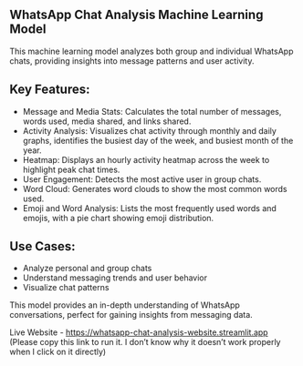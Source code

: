 ## WhatsApp Chat Analysis Machine Learning Model

This machine learning model analyzes both group and individual WhatsApp chats, providing insights into message patterns and user activity.

## Key Features:
- Message and Media Stats: Calculates the total number of messages, words used, media shared, and links shared.
- Activity Analysis: Visualizes chat activity through monthly and daily graphs, identifies the busiest day of the week, and busiest month of the year.
- Heatmap: Displays an hourly activity heatmap across the week to highlight peak chat times.
- User Engagement: Detects the most active user in group chats.
- Word Cloud: Generates word clouds to show the most common words used.
- Emoji and Word Analysis: Lists the most frequently used words and emojis, with a pie chart showing emoji distribution.

## Use Cases:
- Analyze personal and group chats
- Understand messaging trends and user behavior
- Visualize chat patterns

This model provides an in-depth understanding of WhatsApp conversations, perfect for gaining insights from messaging data.

Live Website - https://whatsapp-chat-analysis-website.streamlit.app  (Please copy this link to run it. I don’t know why it doesn’t work properly when I click on it directly)
